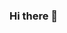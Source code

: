 ### Hi there 👋

<!--
**AmandaFar/AmandaFar** is a ✨ _special_ ✨ repository because its `README.md` (this file) appears on your GitHub profile.

Here are some ideas to get you started:

- 🔭 I’m currently working on systems development
- 🌱 I’m currently learning ...JavaScript and Python
- 👯 I’m looking to collaborate on ...Data Science
- 🤔 I’m looking for help with ...JavaScript programming
- 💬 Ask me about ...Computer Science and Software Engineering
- 📫 How to reach me: ...amandasfarias@edu.unifor.br
- 😄 Pronouns: ...Love, believe, fight, win
- ⚡ Fun fact: ...I love playing chess
-->
